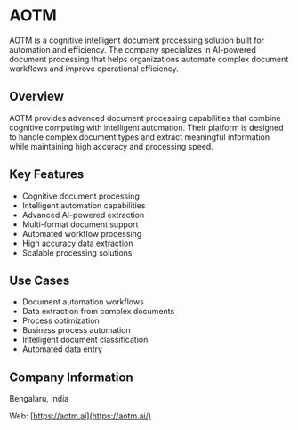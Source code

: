 # AOTM

AOTM is a cognitive intelligent document processing solution built for automation and efficiency. The company specializes in AI-powered document processing that helps organizations automate complex document workflows and improve operational efficiency.

## Overview

AOTM provides advanced document processing capabilities that combine cognitive computing with intelligent automation. Their platform is designed to handle complex document types and extract meaningful information while maintaining high accuracy and processing speed.

## Key Features

- Cognitive document processing
- Intelligent automation capabilities
- Advanced AI-powered extraction
- Multi-format document support
- Automated workflow processing
- High accuracy data extraction
- Scalable processing solutions

## Use Cases

- Document automation workflows
- Data extraction from complex documents
- Process optimization
- Business process automation
- Intelligent document classification
- Automated data entry

## Company Information

Bengalaru, India

Web: [https://aotm.ai](https://aotm.ai/) 